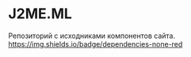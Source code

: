 # J2ME.ML
Репозиторий с исходниками компонентов сайта.
https://img.shields.io/badge/dependencies-none-red
